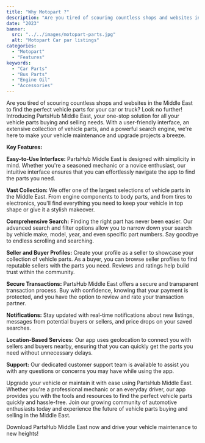 ```yaml
---
title: "Why Motopart ?"
description: "Are you tired of scouring countless shops and websites in the Middle East to find the perfect vehicle parts for your car or truck? Look no further! Introducing Motopart Middle East"
date: "2023"
banner:
  src: "../../images/motopart-parts.jpg"
  alt: "Motopart Car par listings"
categories:
  - "Motopart"
  - "Features"
keywords:
  - "Car Parts"
  - "Bus Parts"
  - "Engine Oil"
  - "Accessories"
---
```





Are you tired of scouring countless shops and websites in the Middle East to find the perfect vehicle parts for your car or truck? Look no further! Introducing PartsHub Middle East, your one-stop solution for all your vehicle parts buying and selling needs. With a user-friendly interface, an extensive collection of vehicle parts, and a powerful search engine, we're here to make your vehicle maintenance and upgrade projects a breeze.

**Key Features:**


**Easy-to-Use Interface:** PartsHub Middle East is designed with simplicity in mind. Whether you're a seasoned mechanic or a novice enthusiast, our intuitive interface ensures that you can effortlessly navigate the app to find the parts you need.

**Vast Collection:** We offer one of the largest selections of vehicle parts in the Middle East. From engine components to body parts, and from tires to electronics, you'll find everything you need to keep your vehicle in top shape or give it a stylish makeover.

**Comprehensive Search:** Finding the right part has never been easier. Our advanced search and filter options allow you to narrow down your search by vehicle make, model, year, and even specific part numbers. Say goodbye to endless scrolling and searching.

**Seller and Buyer Profiles:** Create your profile as a seller to showcase your collection of vehicle parts. As a buyer, you can browse seller profiles to find reputable sellers with the parts you need. Reviews and ratings help build trust within the community.

**Secure Transactions:** PartsHub Middle East offers a secure and transparent transaction process. Buy with confidence, knowing that your payment is protected, and you have the option to review and rate your transaction partner.

**Notifications:** Stay updated with real-time notifications about new listings, messages from potential buyers or sellers, and price drops on your saved searches.

**Location-Based Services:** Our app uses geolocation to connect you with sellers and buyers nearby, ensuring that you can quickly get the parts you need without unnecessary delays.

**Support:** Our dedicated customer support team is available to assist you with any questions or concerns you may have while using the app.

Upgrade your vehicle or maintain it with ease using PartsHub Middle East. Whether you're a professional mechanic or an everyday driver, our app provides you with the tools and resources to find the perfect vehicle parts quickly and hassle-free. Join our growing community of automotive enthusiasts today and experience the future of vehicle parts buying and selling in the Middle East.

Download PartsHub Middle East now and drive your vehicle maintenance to new heights!